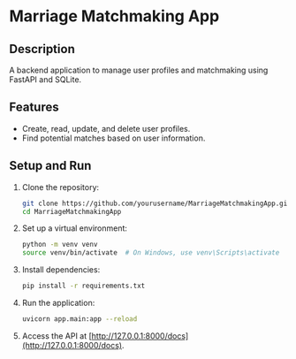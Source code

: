 # Marriage Matchmaking App

## Description
A backend application to manage user profiles and matchmaking using FastAPI and SQLite.

## Features
- Create, read, update, and delete user profiles.
- Find potential matches based on user information.

## Setup and Run
1. Clone the repository:
   ```bash
   git clone https://github.com/yourusername/MarriageMatchmakingApp.git
   cd MarriageMatchmakingApp
   ```

2. Set up a virtual environment:
   ```bash
   python -m venv venv
   source venv/bin/activate  # On Windows, use venv\Scripts\activate
   ```

3. Install dependencies:
   ```bash
   pip install -r requirements.txt
   ```

4. Run the application:
   ```bash
   uvicorn app.main:app --reload
   ```

5. Access the API at [http://127.0.0.1:8000/docs](http://127.0.0.1:8000/docs).
